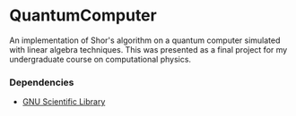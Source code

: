 # QuantumComputer

An implementation of Shor's algorithm on a quantum computer simulated with linear algebra techniques. This was presented as a final project for my undergraduate course on computational physics.

### Dependencies

- [GNU Scientific Library](https://www.gnu.org/software/gsl/doc/html/intro.html)